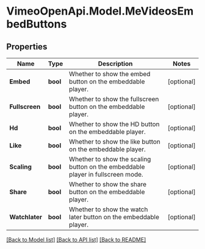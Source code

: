 # VimeoOpenApi.Model.MeVideosEmbedButtons
## Properties

Name | Type | Description | Notes
------------ | ------------- | ------------- | -------------
**Embed** | **bool** | Whether to show the embed button on the embeddable player. | [optional] 
**Fullscreen** | **bool** | Whether to show the fullscreen button on the embeddable player. | [optional] 
**Hd** | **bool** | Whether to show the HD button on the embeddable player. | [optional] 
**Like** | **bool** | Whether to show the like button on the embeddable player. | [optional] 
**Scaling** | **bool** | Whether to show the scaling button on the embeddable player in fullscreen mode. | [optional] 
**Share** | **bool** | Whether to show the share button on the embeddable player. | [optional] 
**Watchlater** | **bool** | Whether to show the watch later button on the embeddable player. | [optional] 

[[Back to Model list]](../README.md#documentation-for-models) [[Back to API list]](../README.md#documentation-for-api-endpoints) [[Back to README]](../README.md)

